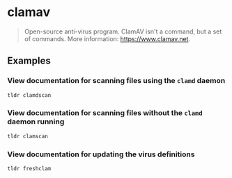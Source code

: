 # clamav

> Open-source anti-virus program. ClamAV isn't a command, but a set of commands. More information: <https://www.clamav.net>.

## Examples

### View documentation for scanning files using the `clamd` daemon

```bash
tldr clamdscan
```

### View documentation for scanning files without the `clamd` daemon running

```bash
tldr clamscan
```

### View documentation for updating the virus definitions

```bash
tldr freshclam
```

